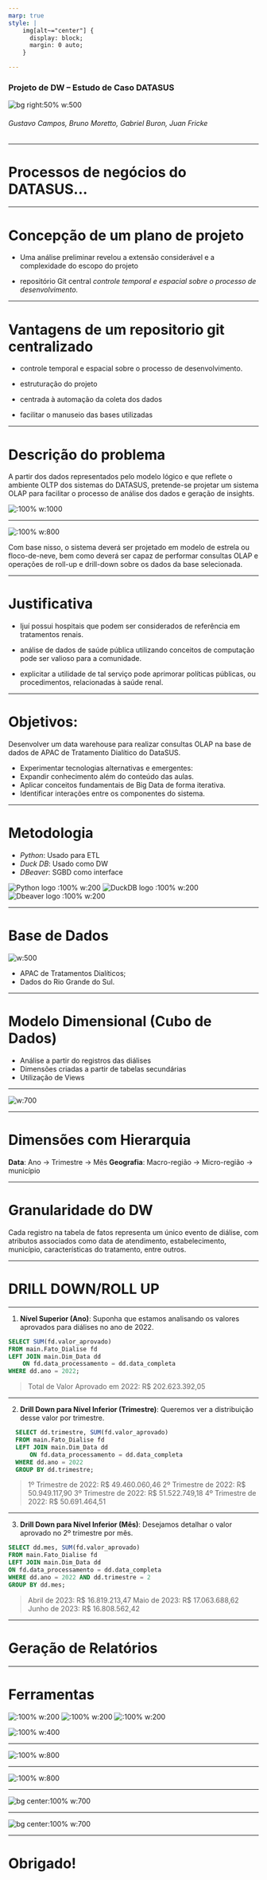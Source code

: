 ```yaml
---
marp: true
style: |
    img[alt~="center"] {
      display: block;
      margin: 0 auto;
    }

---
```

<!-- theme: uncover   -->
<!-- class: invert -->

### Projeto de DW – Estudo de Caso DATASUS
![bg right:50% w:500](photos/cubo-brazil-data-cube-bdc.png)
###### Gustavo Campos, Bruno Moretto, Gabriel Buron, Juan Fricke

---

# Processos de negócios do DATASUS...


---

# Concepção de um plano de projeto

* Uma análise preliminar revelou a extensão considerável e a complexidade do escopo do projeto

* repositório Git central
*controle temporal e espacial sobre o processo de desenvolvimento.*

---

# Vantagens de um repositorio git centralizado

* controle temporal e espacial sobre o processo de desenvolvimento.

* estruturação do projeto

* centrada à automação da coleta dos dados

* facilitar o manuseio das bases utilizadas

---

# Descrição do problema

A partir dos dados representados pelo modelo lógico e que reflete o ambiente OLTP dos sistemas do DATASUS, pretende-se projetar um sistema OLAP para facilitar o processo de análise dos dados e geração de insights.

![:100% w:1000](photos/Roll-up-and-Drill-down-operations.png)

---

![:100% w:800](photos/star-vs-snow.jpg)

Com base nisso, o sistema deverá ser projetado em modelo de estrela ou floco-de-neve, bem como deverá ser capaz de performar consultas OLAP e operações de roll-up e drill-down sobre os dados da base selecionada.

---

# Justificativa

* Ijuí possui hospitais que podem ser considerados de referência em tratamentos renais.

* análise de dados de saúde pública utilizando conceitos de computação pode ser valioso para a comunidade.

* explicitar a utilidade de tal serviço pode aprimorar políticas públicas, ou procedimentos, relacionadas à saúde renal.

---


# Objetivos:

  Desenvolver um data warehouse para realizar consultas OLAP na base de dados de APAC de Tratamento Dialítico do DataSUS.

- Experimentar tecnologias alternativas e emergentes:
- Expandir conhecimento além do conteúdo das aulas.
- Aplicar conceitos fundamentais de Big Data de forma iterativa.
- Identificar interações entre os componentes do sistema.

---

# Metodologia

- _Python_:  Usado para ETL
- _Duck DB_: Usado como DW
- _DBeaver_: SGBD como interface


![Python logo :100% w:200](photos/Python-logo.png) ![DuckDB logo :100% w:200](photos/duckdb.jpg) ![Dbeaver logo :100% w:200](photos/dbeaver.png)

---

# Base de Dados

![w:500](photos/hemod.png) 
- APAC de Tratamentos Dialíticos;
- Dados do Rio Grande do Sul.

---

# Modelo Dimensional (Cubo de Dados)

- Análise a partir do registros das diálises
- Dimensões criadas a partir de tabelas secundárias
- Utilização de Views

---

![w:700](photos/ERdiagram_OLAP_model.png)

---

# Dimensões com Hierarquia

**Data**: Ano $\rightarrow$ Trimestre $\rightarrow$ Mês
**Geografia**: Macro-região $\rightarrow$ Micro-região $\rightarrow$ município 

---

# Granularidade do DW

Cada registro na tabela de fatos representa um único evento de diálise, com atributos associados como data de atendimento, estabelecimento, município, características do tratamento, entre outros.

---

# DRILL DOWN/ROLL UP

---

1. **Nível Superior (Ano)**: Suponha que estamos analisando os valores aprovados para diálises no ano de 2022.
```SQL
SELECT SUM(fd.valor_aprovado) 
FROM main.Fato_Dialise fd
LEFT JOIN main.Dim_Data dd
    ON fd.data_processamento = dd.data_completa
WHERE dd.ano = 2022;
```
> Total de Valor Aprovado em 2022: R$ 202.623.392,05

---

 2. **Drill Down para Nível Inferior (Trimestre)**: Queremos ver a distribuição desse valor por trimestre.
```SQL
  SELECT dd.trimestre, SUM(fd.valor_aprovado) 
  FROM main.Fato_Dialise fd
  LEFT JOIN main.Dim_Data dd
      ON fd.data_processamento = dd.data_completa
  WHERE dd.ano = 2022
  GROUP BY dd.trimestre;
```
> 1º Trimestre de 2022: R$ 49.460.060,46
> 2º Trimestre de 2022: R$ 50.949.117,90
> 3º Trimestre de 2022: R$ 51.522.749,18
> 4º Trimestre de 2022: R$ 50.691.464,51

---

3. **Drill Down para Nível Inferior (Mês)**: Desejamos detalhar o valor aprovado no 2º trimestre por mês.
```SQL
SELECT dd.mes, SUM(fd.valor_aprovado)
FROM main.Fato_Dialise fd
LEFT JOIN main.Dim_Data dd
ON fd.data_processamento = dd.data_completa
WHERE dd.ano = 2022 AND dd.trimestre = 2
GROUP BY dd.mes;
```
> Abril de 2023: R$ 16.819.213,47
> Maio de 2023: R$ 17.063.688,62
> Junho de 2023: R$ 16.808.562,42

---

# Geração de Relatórios

---

# Ferramentas

![:100% w:200](photos/duckdb.jpg) ![:100% w:200](photos/Python-logo.png) ![:100% w:200](photos/seaborn-logo.png)

![:100% w:400](photos/Pandas_logo.png)

---

![:100% w:800](photos/tipos_saida.png)

---

![:100% w:800](photos/invasao_municipal.png)

---

![bg center:100% w:700](photos/susgpre.sh-in-action.png)

---

![bg center:100% w:700](photos/First-Version-running.png)

---

# Obrigado!